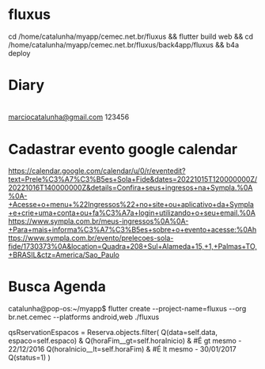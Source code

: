 # fluxus

cd /home/catalunha/myapp/cemec.net.br/fluxus && flutter build web && cd /home/catalunha/myapp/cemec.net.br/fluxus/back4app/fluxus && b4a deploy

# Diary

#
marciocatalunha@gmail.com
123456


# Cadastrar evento google calendar
https://calendar.google.com/calendar/u/0/r/eventedit?text=Prele%C3%A7%C3%B5es+Sola+Fide&dates=20221015T120000000Z/20221016T140000000Z&details=Confira+seus+ingresos+na+Sympla.%0A%0A-+Acesse+o+menu+%22Ingressos%22+no+site+ou+aplicativo+da+Sympla+e+crie+uma+conta+ou+fa%C3%A7a+login+utilizando+o+seu+email.%0Ahttps://www.sympla.com.br/meus-ingressos%0A%0A-+Para+mais+informa%C3%A7%C3%B5es+sobre+o+evento+acesse:%0Ahttps://www.sympla.com.br/evento/prelecoes-sola-fide/1730373%0A&location=Quadra+208+Sul+Alameda+15,+1,+Palmas+TO,+BRASIL&ctz=America/Sao_Paulo


# Busca Agenda

catalunha@pop-os:~/myapp$ flutter create --project-name=fluxus --org br.net.cemec --platforms android,web ./fluxus

qsRservationEspacos = Reserva.objects.filter(
    Q(data=self.data, espaco=self.espaco) &
    Q(horaFim__gt=self.horaInicio) & #É gt mesmo - 22/12/2016
    Q(horaInicio__lt=self.horaFim) & #É lt mesmo - 30/01/2017
    Q(status=1)
)

